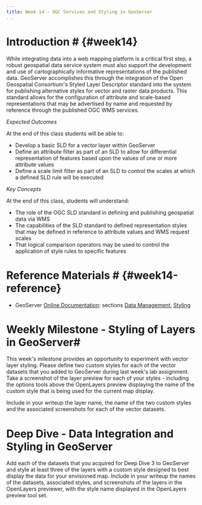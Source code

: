 ```yaml
---
title: Week 14 - OGC Services and Styling in GeoServer
...
```


<!---------------------------------------------------------------------------->
<!-- Week 14 ----------------------------------------------------------------->
<!---------------------------------------------------------------------------->

# Introduction # {#week14}

While integrating data into a web mapping platform is a critical first step, a robust geospatial data service system must also support the development and use of cartographically informative representations of the published data. GeoServer accomplishes this through the integration of the Open Geospatial Consortium's Styled Layer Descriptor standard into the system for publishing alternative styles for vector and raster data products. This standard allows for the configuration of attribute and scale-based representations that may be advertised by name and requested by reference through the published OGC WMS services. 


*Expected Outcomes*

At the end of this class students will be able to:

* Develop a basic SLD for a vector layer within GeoServer
* Define an attribute filter as part of an SLD to allow for differential representation of features based upon the values of one or more attribute values
* Define a scale limit filter as part of an SLD to control the scales at which a defined SLD rule will be executed


*Key Concepts*

At the end of this class, students will understand:

* The role of the OGC SLD standard in defining and publishing geospatial data via WMS
* The capabilities of the SLD standard to defined representation styles that may be defined in reference to attribute values and WMS request scales
* That logical comparison operators may be used to control the application of style rules to specific features 


# Reference Materials # {#week14-reference}

* GeoServer [Online Documentation](http://docs.geoserver.org/stable/en/user/index.html): sections [Data Management](http://docs.geoserver.org/latest/en/user/data/index.html#data), [Styling](http://docs.geoserver.org/latest/en/user/styling/index.html#styling)


# Weekly Milestone - Styling of Layers in GeoServer#

This week's milestone provides an opportunity to experiment with vector layer styling. Please define two custom styles for each of the vector datasets that you added to GeoServer during last week's lab assignment. Take a screenshot of the layer preview for each of your styles - including the options tools above the OpenLayers preview displaying the name of the custom style that is being used for the current map display. 

Include in your writeup the layer name, the name of the two custom styles and the associated screenshots for each of the vector datasets. 



# Deep Dive - Data Integration and Styling in GeoServer #

Add each of the  datasets that you acquired for Deep Dive 3 to GeoServer and style at least three of the layers with a custom style designed to best display the data for your envisioned map. Include in your writeup the names of the datasets, associated styles, and screenshots of the layers in the OpenLayers previewer, with the style name displayed in the OpenLayers preview tool set. 
